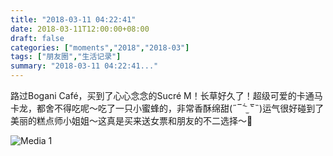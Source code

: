 ```yaml
---
title: "2018-03-11 04:22:41"
date: 2018-03-11T12:00:00+08:00
draft: false
categories: ["moments","2018","2018-03"]
tags: ["朋友圈","生活记录"]
summary: "2018-03-11 04:22:41..."
---
```


路过Bogani Café，买到了心心念念的Sucré M！长草好久了！超级可爱的卡通马卡龙，都舍不得吃呢～吃了一只小蜜蜂的，非常香酥绵甜(˶‾᷄ ⁻̫ ‾᷅˵)运气很好碰到了美丽的糕点师小姐姐～这真是买来送女票和朋友的不二选择～💖

![Media 1](/Moments/photos/2018-03-11/201803110422410.jpg)

